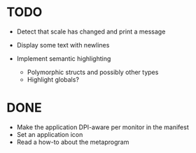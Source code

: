 # TODO
- Detect that scale has changed and print a message
- Display some text with newlines

- Implement semantic highlighting
    - Polymorphic structs and possibly other types
    - Highlight globals?

# DONE
+ Make the application DPI-aware per monitor in the manifest
+ Set an application icon
+ Read a how-to about the metaprogram
